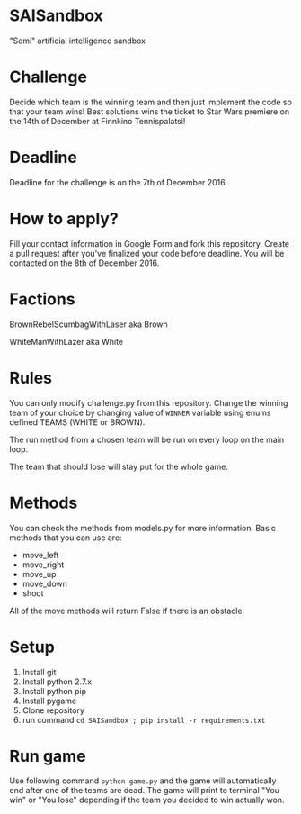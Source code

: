 # SAISandbox
"Semi" artificial intelligence sandbox

# Challenge

Decide which team is the winning team and then just implement the code so that your team wins! Best solutions wins the ticket to Star Wars premiere on the 14th of December at Finnkino Tennispalatsi!

# Deadline

Deadline for the challenge is on the 7th of December 2016.

# How to apply?

Fill your contact information in Google Form and fork this repository. Create a pull request after you've finalized your code before deadline. You will be contacted on the 8th of December 2016.

# Factions

BrownRebelScumbagWithLaser aka Brown

WhiteManWithLazer aka White

# Rules

You can only modify challenge.py from this repository. Change the winning team of your choice by changing value of `WINNER` variable using enums defined TEAMS (WHITE or BROWN).

The run method from a chosen team will be run on every loop on the main loop.

The team that should lose will stay put for the whole game.

# Methods

You can check the methods from models.py for more information. Basic methods that you can use are:

* move_left
* move_right
* move_up
* move_down
* shoot

All of the move methods will return False if there is an obstacle.

# Setup

1. Install git
2. Install python 2.7.x
3. Install python pip
4. Install pygame
5. Clone repository
6. run command `cd SAISandbox ; pip install -r requirements.txt`

# Run game

Use following command `python game.py` and the game will automatically end after one of the teams are dead. The game will print to terminal "You win" or "You lose" depending if the team you decided to win actually won.